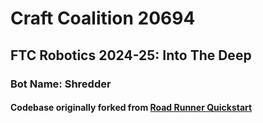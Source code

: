 # Craft Coalition 20694
## FTC Robotics 2024-25: Into The Deep

### Bot Name: **Shredder**

#### Codebase originally forked from [Road Runner Quickstart](https://github.com/acmerobotics/road-runner-quickstart)

